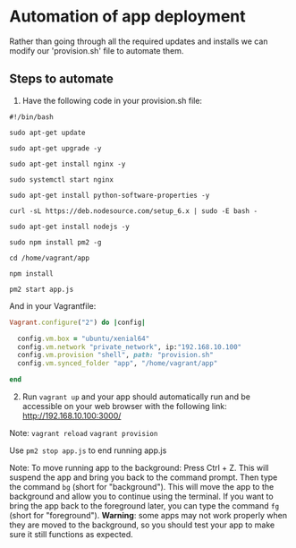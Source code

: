 # Automation of app deployment

Rather than going through all the required updates and installs we can modify our 'provision.sh' file to automate them.

## Steps to automate

1. Have the following code in your provision.sh file:
```shell
#!/bin/bash

sudo apt-get update

sudo apt-get upgrade -y

sudo apt-get install nginx -y

sudo systemctl start nginx

sudo apt-get install python-software-properties -y

curl -sL https://deb.nodesource.com/setup_6.x | sudo -E bash -

sudo apt-get install nodejs -y

sudo npm install pm2 -g

cd /home/vagrant/app

npm install

pm2 start app.js
```

And in your Vagrantfile:
```ruby
Vagrant.configure("2") do |config|

  config.vm.box = "ubuntu/xenial64"
  config.vm.network "private_network", ip:"192.168.10.100"
  config.vm.provision "shell", path: "provision.sh"
  config.vm.synced_folder "app", "/home/vagrant/app"

end
```

2. Run `vagrant up` and your app should automatically run and be accessible on your web browser with the following link: http://192.168.10.100:3000/

Note: `vagrant reload`
`vagrant provision`

Use `pm2 stop app.js` to end running app.js


Note: To move running app to the background: Press Ctrl + Z. This will suspend the app and bring you back to the command prompt. Then type the command `bg` (short for "background"). This will move the app to the background and allow you to continue using the terminal. If you want to bring the app back to the foreground later, you can type the command `fg` (short for "foreground"). **Warning**: some apps may not work properly when they are moved to the background, so you should test your app to make sure it still functions as expected.